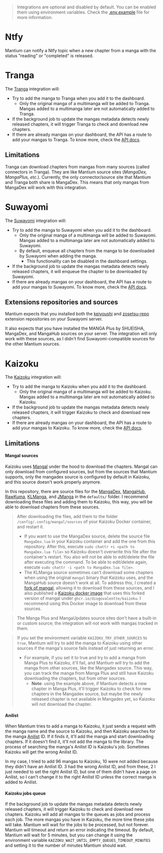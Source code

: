 > Integrations are optional and disabled by default. You can be enabled them using environment variables. Check the [.env.example](https://github.com/diogovalentte/mantium/blob/main/.env.example) file for more information.

# Ntfy

Mantium can notify a Ntfy topic when a new chapter from a manga with the status "reading" or "completed" is released.

# Tranga

The [Tranga](https://github.com/c9glax/tranga) integration will:

- Try to add the manga to Tranga when you add it to the dashboard.
  - Only the original manga of a multimanga will be added to Tranga. Mangas added to a multimanga later are not automatically added to Tranga.
- If the background job to update the mangas metadata detects newly released chapters, it will trigger Tranga to check and download new chapters.
- If there are already mangas on your dashboard, the API has a route to add your mangas to Tranga. To know more, check the [API docs](https://github.com/diogovalentte/mantium?tab=readme-ov-file#api).

## Limitations

Tranga can download chapters from mangas from many sources (called connectors in Tranga). They are like Mantium source sites (_MangaDex, MangaPlus, etc._). Currently, the only connector/source site that Mantium and Tranga both share is MangaDex. This means that only mangas from MangaDex will work with this integration.

# Suwayomi

The [Suwayomi](https://github.com/Suwayomi) integration will:

- Try to add the manga to Suwayomi when you add it to the dashboard.
  - Only the original manga of a multimanga will be added to Suwayomi. Mangas added to a multimanga later are not automatically added to Suwayomi.
  - By default, enqueue all chapters from the manga to be downloaded by Suwayomi when adding the manga.
    - This functionality can be disabled in the dashboard settings.
- If the background job to update the mangas metadata detects newly released chapters, it will enqueue the chapter to be downloaded by Suwayomi.
- If there are already mangas on your dashboard, the API has a route to add your mangas to Suwayomi. To know more, check the [API docs](https://github.com/diogovalentte/mantium?tab=readme-ov-file#api).

## Extensions repositories and sources

Mantium expects that you installed both the [keiyoushi](https://github.com/keiyoushi/extensions) and [zosetsu-repo](https://github.com/zosetsu-repo/tachi-repo) extension repositories on your Suwayomi server.

It also expects that you have installed the MANGA Plus by SHUEISHA, MangaDex, and MangaHub sources on your server. The integration will only work with these sources, as I didn't find Suwayomi-compatible sources for the other Mantium sources.

# Kaizoku

The [Kaizoku](https://github.com/oae/kaizoku) integration will:

- Try to add the manga to Kaizoku when you add it to the dashboard.
  - Only the original manga of a multimanga will be added to Kaizoku. Mangas added to a multimanga later are not automatically added to Kaizoku.
- If the background job to update the mangas metadata detects newly released chapters, it will trigger Kaizoku to check and download new chapters.
- If there are already mangas on your dashboard, the API has a route to add your mangas to Kaizoku. To know more, check the [API docs](https://github.com/diogovalentte/mantium?tab=readme-ov-file#api).

## Limitations

#### Mangal sources

Kaizoku uses [Mangal](https://github.com/metafates/mangal) under the hood to download the chapters. Mangal can only download from configured sources, but from the sources that Mantium supports, only the mangadex source is configured by default in Kaizoku, and this source doesn't work properly anymore.

In this repository, there are source files for the [MangaDex](https://github.com/diogovalentte/mantium/blob/main/defaults/MangaDex.lua), [MangaHub](https://github.com/diogovalentte/mantium/blob/main/defaults/MangaHub.lua), [RawKuma](https://github.com/diogovalentte/mantium/blob/main/defaults/RawKuma.lua), [KLManga](https://github.com/diogovalentte/mantium/blob/main/defaults/KLManga.lua), and [JManga](https://github.com/diogovalentte/mantium/blob/main/defaults/JManga.lua) in the `defaults/` folder. I recommend downloading these files and adding them to Kaizoku, this way, you will be able to download chapters from these sources.

> After downloading the files, add them to the folder `/config/.config/mangal/sources` of your Kaizoku Docker container, and restart it.
>
> - If you want to use the MangaDex source, delete the source file `MangaDex.lua` in your Kaizoku container and add the one from this repository. After this, execute `sudo chattr +i <path to MangaDex.lua file>` so Kaizoku doesn't overwrite this file after the container's restart. You also will not be able to edit/delete the file after executing the command. To be able to edit/delete again, execute `sudo chattr -i <path to MangaDex.lua file>`.
> - The KLManga source sometimes can't download some chapters when using the original `mangal` binary that Kaizoku uses, and the MangaHub source doesn't work at all. To address this, I created a [fork of mangal](https://github.com/diogovalentte/mangal), allowing it to download from these sources, and I also published a [Kaizoku docker image](https://github.com/diogovalentte/kaizoku) that uses this forked version of mangal under `ghcr.io/diogovalentte/kaizoku`. I recommend using this Docker image to download from these sources.

> The Manga Plus and MangaUpdates source sites don't have a built-in or custom source; the integration will not work with mangas tracked in them.

> If you set the environment variable `KAIZOKU_TRY_OTHER_SOURCES` to `true`, Mantium will try to add the manga to Kaizoku using other sources if the manga's source fails instead of just returning an error.
>
> - For example, if you set it to true and try to add a manga from Manga Plus to Kaizoku, it'll fail, and Mantium will try to add the manga from other sources, like the Mangadex source. This way, you can track the manga from Manga Plus and still have Kaizoku downloading the chapters, but from other sources.
>   - **Note**: using the example above, if Mantium detects a new chapter in Manga Plus, it'll trigger Kaizoku to check for new chapters in the Mangadex source, but maybe the newly released chapter is not available in Mangadex yet, so Kaizoku will not download the chapter.

#### Anilist

When Mantium tries to add a manga to Kaizoku, it just sends a request with the manga name and the source to Kaizoku, and then Kaizoku searches for the manga [Anilist](https://anilist.co/search/manga) ID. If it finds it, it'll add the manga and start downloading chapters. If it doesn't find it, it'll not add the manga to the library. The process of searching the manga's Anilist ID is Kaizoku's job. Sometimes Kaizoku will get the wrong Anilist ID.

In my case, I tried to add 96 mangas to Kaizoku, 10 were not added because they didn't have an Anilist ID. 3 had the wrong Anilist ID, and from these, 2 I just needed to set the right Anilist ID, but one of them didn't have a page on Anilist, so I can't change it to the right Anilist ID unless the correct manga is added to Anilist.

#### Kaizoku jobs queue

If the background job to update the mangas metadata detects newly released chapters, it will trigger Kaizoku to check and download new chapters. Kaizoku will add all mangas to the queues as jobs and process each job. The more mangas you have in Kaizoku, the more time these jobs will take. Mantium will wait for the jobs to be processed, but not forever. Mantium will timeout and return an error indicating the timeout. By default, Mantium will wait for 5 minutes, but you can change it using the environment variable `KAIZOKU_WAIT_UNTIL_EMPTY_QUEUES_TIMEOUT_MINUTES` and setting it to the number of minutes Mantium should wait.
